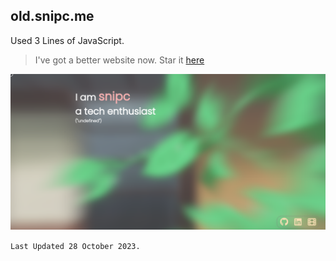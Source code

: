## **old.snipc.me**
Used 3 Lines of JavaScript.

> I've got a better website now. Star it [here](https://github.com/realsnipc/snipc)



![HTML](/img/snipc.png)



  `Last Updated 28 October 2023.`



